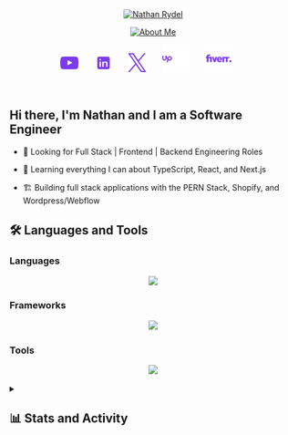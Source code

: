 <br />
<br />

<p align="center">
  <a href="https://nathanrydel.dev"><img src="https://readme-typing-svg.demolab.com?font=JetBrains+Mono&size=36&duration=1&pause=1000&color=7C3AED&center=true&vCenter=true&repeat=false&random=false&width=500&height=45&lines=Nathan+Rydel" alt="Nathan Rydel" /></a>
</p>

<p align="center">
  <a href="https://nathanrydel.dev"><img src="https://readme-typing-svg.demolab.com?font=JetBrains+Mono&size=24&duration=2000&pause=1000&color=7C3AED&center=true&vCenter=true&random=false&width=440&height=45&lines=Full+Stack+Web+Developer;E-commerce+Developer;Always+learning+new+things" alt="About Me" /></a>
</p>

<!-- Social icons section -->
<p align="center">
  <a href="https://www.youtube.com/@NRDevs"><img width="32px" alt="Youtube" title="Youtube" src="./assets/youtube-logo-purple.svg"/></a>
  &#8287;&#8287;&#8287;&#8287;&#8287;
  <a href="https://www.linkedin.com/in/nathan-rydel/"><img width="32px" alt="LinkedIn" title="LinkedIn" src="./assets/linkedin-icon-violet.svg"/></a>
  &#8287;&#8287;&#8287;&#8287;&#8287;
  <a href="https://twitter.com/NathanRydel"><img width="32px" alt="Twitter" title="Twitter" src="./assets/x-logo-purple.svg"/></a>
  &#8287;&#8287;&#8287;&#8287;&#8287;
  <a href="https://www.upwork.com/freelancers/~01bcaf165a818e8816"><img width="48px" alt="Upwork" title="Upwork" src="./assets/upwork-logo-purple.svg"/></a>
  &#8287;&#8287;&#8287;&#8287;&#8287;
  <a href="https://www.fiverr.com/nathanrydel"><img width="48px" alt="Fiverr" title="Fiverr" src="./assets/fiverr-logo-purple.svg"/></a>
  &#8287;&#8287;&#8287;&#8287;&#8287;
</p>

<br />

## Hi there, I'm Nathan and I am a Software Engineer

- 🔭 Looking for Full Stack | Frontend | Backend Engineering Roles

- 🌱 Learning everything I can about TypeScript, React, and Next.js

- 🏗️ Building full stack applications with the PERN Stack, Shopify, and Wordpress/Webflow

## 🛠️ Languages and Tools

### Languages
<p align="center">
  <img src="https://skillicons.dev/icons?i=js,ts,html,css,py,postgres">
</p>

### Frameworks
<p align="center">
  <img src="https://skillicons.dev/icons?i=react,nodejs,express,nextjs,prisma,tailwind,flask,bootstrap,webflow,wordpress">
</p>

### Tools
<p align="center">
  <img src="https://skillicons.dev/icons?i=git,ubuntu,windows,vscode,vite,vitest,vercel,selenium,npm,aws,azure,docker,cloudflare,notion">
</p>

<details>

<summary><h2> 📊 Stats and Activity</h2></summary>

<h3>💻 GitHub Profile Stats</h3>

<p align="center">
  <a href="https://github.com/anuraghazra/github-readme-stats">
    <img alt="nathanrydel's Github Stats" src="https://github-readme-stats.vercel.app/api?username=nathanrydel&show_icons=true&theme=dracula" height="192px"/>
  </a>

  <br/>
  
  <a href="https://github.com/anuraghazra/github-readme-stats">
    <img alt="nathanrydel's Top Languages" src="https://github-readme-stats.vercel.app/api/top-langs/?username=nathanrydel&theme=dracula&layout=compact" height="192px"/>
  </a>
</p>

<br/>

<b>Note:</b> Top languages is only a metric of the languages my public code consists of and doesn't reflect experience or skill level.

<h3>⚡ Recent GitHub Activity</h3>

<!-- https://github.com/jamesgeorge007/github-activity-readme -->
<!--START_SECTION:activity-->

1. 🔒 Closed issue [#7](https://github.com/nathanrydel/nextjs-portfolio/issues/7) in [nathanrydel/nextjs-portfolio](https://github.com/nathanrydel/nextjs-portfolio)
2. 🎉 Merged PR [#8](https://github.com/nathanrydel/nextjs-portfolio/pull/8) in [nathanrydel/nextjs-portfolio](https://github.com/nathanrydel/nextjs-portfolio)
3. 💪 Opened PR [#8](https://github.com/nathanrydel/nextjs-portfolio/pull/8) in [nathanrydel/nextjs-portfolio](https://github.com/nathanrydel/nextjs-portfolio)
4. ❗ Opened issue [#7](https://github.com/nathanrydel/nextjs-portfolio/issues/7) in [nathanrydel/nextjs-portfolio](https://github.com/nathanrydel/nextjs-portfolio)
5. 🔒 Closed issue [#5](https://github.com/nathanrydel/nextjs-portfolio/issues/5) in [nathanrydel/nextjs-portfolio](https://github.com/nathanrydel/nextjs-portfolio)
<!--END_SECTION:activity-->


</details>

